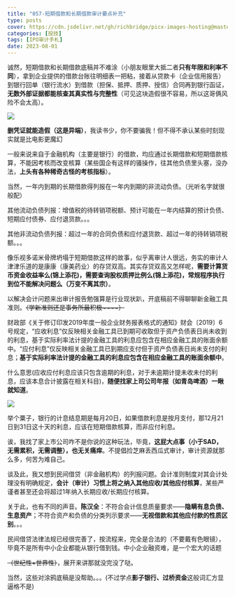 ```yaml
---
title: "057-短期借款和长期借款审计要点补充"
type: posts
cover: https://cdn.jsdelivr.net/gh/richbridge/picx-images-hosting@master/thumbnail/投技.jpg
categories: [投技]
tags: [IPO审计手札]
date: 2023-08-01
---
```

诚然，短期借款和长期借款底稿并不难涂（小朋友眼里大抵二者**只有年限和利率不同**），拿到企业提供的借款台账往明细表一把粘，接着从贷款卡（企业信用报告）到银行回单（银行流水）到借款（担保、抵押、质押、授信）合同再到银行函证，**无数外部证据都能核查其真实性与完整性**（可见这块造假很不容易，所以这哥俩风险不会太高）。

![](https://img.richfan.site/ibank/IPO审计札记/057-短期借款和长期借款审计要点补充_1.webp)

**删凭证就能造假（这是异端）**，我读书少，你不要骗我！但不得不承认某些时刻现实就是比电影更魔幻

一般来说来自于金融机构（主要是银行）的借款，均应通过长期借款和短期借款核算，不能因考核而改变核算（某些国企有这样的骚操作，往其他负债里头塞，没办法，**上头有各种稀奇古怪的考核指标**）。

当然，一年内到期的长期借款得列报在一年内到期的非流动负债。（光听名字就很般配）

其他流动负债列报：增值税的待转销项税额、预计可能在一年内结算的预计负债、短期应付债券、应付退货款。。。

其他非流动负债列报：超过一年的合同负债和应付退货款、超过一年的待转销项税额。。。

像乐视多诺米骨牌坍塌于短期借款这样的故事，似乎离审计人很远，务实的审计人津津乐道的是康康（康美药业）的存贷双高。其实存贷双高又怎样呢，**需要计算货币资金收益率么(锦上添花)，需要查询股权质押比例么(锦上添花)，常规程序执行到位不能解决问题么（万变不离其宗）**。

以解决会计问题来出审计报告勉强算是行业现状趴，开底稿前不得聊聊新金融工具准则。~~（学新准则还是事务所最积极~~~~）~~

财政部《关于修订印发2019年度一般企业财务报表格式的通知》财会〔2019〕6号规定，“应收利息”仅反映相关金融工具已到期可收取但于资产负债表日尚未收到的利息，基于实际利率法计提的金融工具的利息应包含在相应金融工具的账面余额中。“应付利息”仅反映相关金融工具已到期应支付但于资产负债表日尚未支付的利息；**基于实际利率法计提的金融工具的利息应包含在相应金融工具的账面余额中**。

什么意思(应收应付利息应该只包含逾期的利息，对于未逾期计提未收未付的利息，应该本息合计披露在相关科目)，**随便找家上司公司年报（如青岛啤酒）一瞅就知道**。

![](https://img.richfan.site/ibank/IPO审计札记/057-短期借款和长期借款审计要点补充_2.webp)

举个粟子，银行的计息结息期是每月20日，如果借款利息是按月支付，那12月21日到31日这十天的利息，应该在短期借款核算，而非应付利息。

诶，我找了家上市公司咋不是你说的这种玩法，毕竟，**这屁大点事（小于SAD，无需累积，无需调整），也无关痛痒**。不提倡捡芝麻丢西瓜式审计，审计资源就那么多，何苦为难自己。

谈及此，我又想到民间借贷（非金融机构）的列报问题。会计准则制度对其会计处理没有明确规定，**会计（审计）习惯上将之纳入其他应收/其他应付核算**，某些严谨者甚至还会将超过1年纳入长期应收/长期应付核算。

关于此，也有不同的声音。**陈汉全**：不符合会计信息质量要求——**隐瞒有息负债、生息资产**；不符合资产和负债的分类列示要求——**无视借款和其他应付款的性质区别**。。。

民间借贷法律法规已经很完善了，按流程来，完全是合法的（不要戴有色眼镜），毕竟不是所有中小企业都能从银行借到钱。中小企业融资难，是一个宏大的话题

~~（世纪性+世界性）~~，展开来讲那就没完没了哒。

当然，这些对涂鸦底稿是没帮助。。。(不过学点**影子银行、过桥资金**这般词汇方显逼格不是)